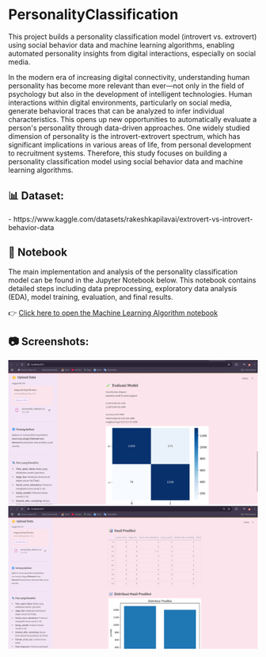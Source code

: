 # PersonalityClassification
This project builds a personality classification model (introvert vs. extrovert) using social behavior data and machine learning algorithms, enabling automated personality insights from digital interactions, especially on social media.


In the modern era of increasing digital connectivity, understanding human personality has become more relevant than ever—not only in the field of psychology but also in the development of intelligent technologies. Human interactions within digital environments, particularly on social media, generate behavioral traces that can be analyzed to infer individual characteristics. This opens up new opportunities to automatically evaluate a person's personality through data-driven approaches. One widely studied dimension of personality is the introvert-extrovert spectrum, which has significant implications in various areas of life, from personal development to recruitment systems. Therefore, this study focuses on building a personality classification model using social behavior data and machine learning algorithms.

<h2>📊 Dataset:</h2>
- https://www.kaggle.com/datasets/rakeshkapilavai/extrovert-vs-introvert-behavior-data


<h2>📓 Notebook</h2>

The main implementation and analysis of the personality classification model can be found in the Jupyter Notebook below. This notebook contains detailed steps including data preprocessing, exploratory data analysis (EDA), model training, evaluation, and final results.

👉 [Click here to open the Machine Learning Algorithm notebook](./collab%20Algorithm/MachineLearningAlgorithm_googlecollab.ipynb)

<h2>📷  Screenshots:</h2>

![Screenshot 1](image/ss1.png)  
![Screenshot 2](image/ss2.png)


